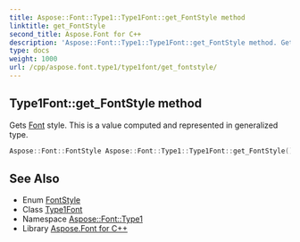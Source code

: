 ```yaml
---
title: Aspose::Font::Type1::Type1Font::get_FontStyle method
linktitle: get_FontStyle
second_title: Aspose.Font for C++
description: 'Aspose::Font::Type1::Type1Font::get_FontStyle method. Gets Font style. This is a value computed and represented in generalized type in C++.'
type: docs
weight: 1000
url: /cpp/aspose.font.type1/type1font/get_fontstyle/
---
```

## Type1Font::get_FontStyle method


Gets [Font](../../../aspose.font/font/) style. This is a value computed and represented in generalized type.

```cpp
Aspose::Font::FontStyle Aspose::Font::Type1::Type1Font::get_FontStyle() override
```

## See Also

* Enum [FontStyle](../../../aspose.font/fontstyle/)
* Class [Type1Font](../)
* Namespace [Aspose::Font::Type1](../../)
* Library [Aspose.Font for C++](../../../)

